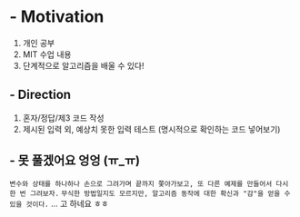 # - Motivation
1. 개인 공부
2. MIT 수업 내용
3. 단계적으로 알고리즘을 배울 수 있다!

## - Direction
1. 혼자/정답/제3 코드 작성
2. 제시된 입력 외, 예상치 못한 입력 테스트 (명시적으로 확인하는 코드 넣어보기)


## - 못 풀겠어요 엉엉 (ㅠ_ㅠ)
`변수와 상태를 하나하나 손으로 그려가며 끝까지 쫓아가보고, 또 다른 예제를 만들어서 다시 한 번 그려보자.`
`무식한 방법일지도 모르지만, 알고리즘 동작에 대한 확신과 "감"을 얻을 수 있을 것이다.`
                                                                              ... 고 하네요 ㅎㅎ

